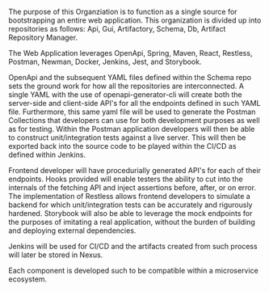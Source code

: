 The purpose of this Organziation is to function as a single source for bootstrapping an entire web application.
This organization is divided up into repositories as follows: Api, Gui, Artifactory, Schema, Db, Artifact Repository Manager.

The Web Application leverages OpenApi, Spring, Maven, React, Restless, Postman, Newman, Docker, Jenkins, Jest, and Storybook.

OpenApi and the subsequent YAML files defined within the Schema repo sets the ground work for how all the repositories are interconnected. A single YAML with the use of openapi-generator-cli will create both the server-side and client-side API's for all the endpoints defined in such YAML file. Furthermore, this same yaml file will be used to generate the Postman Collections that developers can use for both development purposes as well as for testing. Within the Postman application developers will then be able to construct unit/integration tests against a live server. This will then be exported back into the source code to be played within the CI/CD as defined within Jenkins. 

Frontend developer will have procedurially generated API's for each of their endpoints. Hooks provided will enable testers the ability to cut into the internals of the fetching API and inject assertions before, after, or on error. The implementation of Restless allows frontend developers to simulate a backend for which unit/integration tests can be accurately and rigurously hardened. Storybook will also be able to leverage the mock endpoints for the purposes of imitating a real application, without the burden of building and deploying external dependencies. 

Jenkins will be used for CI/CD and the artifacts created from such process will later be stored in Nexus.

Each component is developed such to be compatible within a microservice ecosystem.
